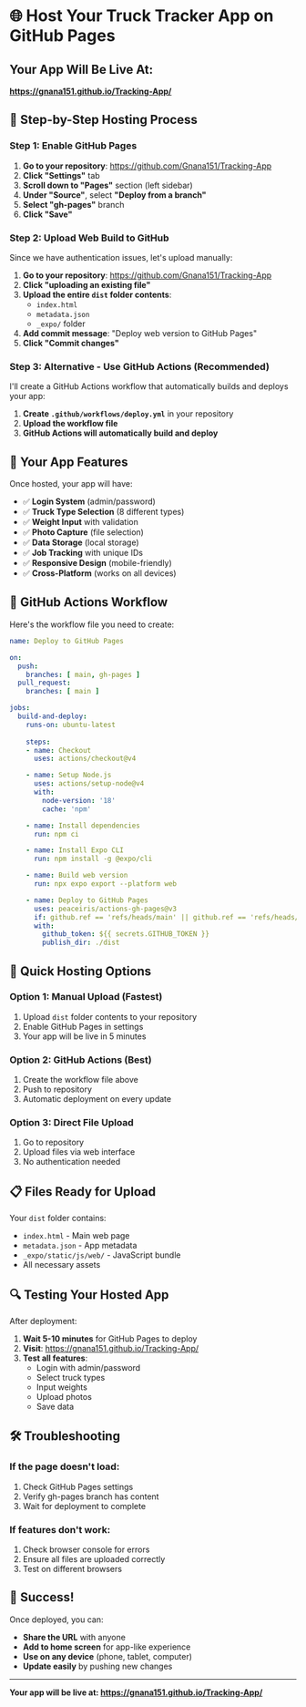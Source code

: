 # 🌐 Host Your Truck Tracker App on GitHub Pages

## Your App Will Be Live At:
**https://gnana151.github.io/Tracking-App/**

## 🚀 Step-by-Step Hosting Process

### Step 1: Enable GitHub Pages

1. **Go to your repository**: https://github.com/Gnana151/Tracking-App
2. **Click "Settings"** tab
3. **Scroll down to "Pages"** section (left sidebar)
4. **Under "Source"**, select **"Deploy from a branch"**
5. **Select "gh-pages"** branch
6. **Click "Save"**

### Step 2: Upload Web Build to GitHub

Since we have authentication issues, let's upload manually:

1. **Go to your repository**: https://github.com/Gnana151/Tracking-App
2. **Click "uploading an existing file"**
3. **Upload the entire `dist` folder contents**:
   - `index.html`
   - `metadata.json`
   - `_expo/` folder
4. **Add commit message**: "Deploy web version to GitHub Pages"
5. **Click "Commit changes"**

### Step 3: Alternative - Use GitHub Actions (Recommended)

I'll create a GitHub Actions workflow that automatically builds and deploys your app:

1. **Create `.github/workflows/deploy.yml`** in your repository
2. **Upload the workflow file**
3. **GitHub Actions will automatically build and deploy**

## 📱 Your App Features

Once hosted, your app will have:
- ✅ **Login System** (admin/password)
- ✅ **Truck Type Selection** (8 different types)
- ✅ **Weight Input** with validation
- ✅ **Photo Capture** (file selection)
- ✅ **Data Storage** (local storage)
- ✅ **Job Tracking** with unique IDs
- ✅ **Responsive Design** (mobile-friendly)
- ✅ **Cross-Platform** (works on all devices)

## 🔧 GitHub Actions Workflow

Here's the workflow file you need to create:

```yaml
name: Deploy to GitHub Pages

on:
  push:
    branches: [ main, gh-pages ]
  pull_request:
    branches: [ main ]

jobs:
  build-and-deploy:
    runs-on: ubuntu-latest
    
    steps:
    - name: Checkout
      uses: actions/checkout@v4

    - name: Setup Node.js
      uses: actions/setup-node@v4
      with:
        node-version: '18'
        cache: 'npm'

    - name: Install dependencies
      run: npm ci

    - name: Install Expo CLI
      run: npm install -g @expo/cli

    - name: Build web version
      run: npx expo export --platform web

    - name: Deploy to GitHub Pages
      uses: peaceiris/actions-gh-pages@v3
      if: github.ref == 'refs/heads/main' || github.ref == 'refs/heads/gh-pages'
      with:
        github_token: ${{ secrets.GITHUB_TOKEN }}
        publish_dir: ./dist
```

## 🎯 Quick Hosting Options

### Option 1: Manual Upload (Fastest)
1. Upload `dist` folder contents to your repository
2. Enable GitHub Pages in settings
3. Your app will be live in 5 minutes

### Option 2: GitHub Actions (Best)
1. Create the workflow file above
2. Push to repository
3. Automatic deployment on every update

### Option 3: Direct File Upload
1. Go to repository
2. Upload files via web interface
3. No authentication needed

## 📋 Files Ready for Upload

Your `dist` folder contains:
- `index.html` - Main web page
- `metadata.json` - App metadata
- `_expo/static/js/web/` - JavaScript bundle
- All necessary assets

## 🔍 Testing Your Hosted App

After deployment:
1. **Wait 5-10 minutes** for GitHub Pages to deploy
2. **Visit**: https://gnana151.github.io/Tracking-App/
3. **Test all features**:
   - Login with admin/password
   - Select truck types
   - Input weights
   - Upload photos
   - Save data

## 🛠️ Troubleshooting

### If the page doesn't load:
1. Check GitHub Pages settings
2. Verify gh-pages branch has content
3. Wait for deployment to complete

### If features don't work:
1. Check browser console for errors
2. Ensure all files are uploaded correctly
3. Test on different browsers

## 🎉 Success!

Once deployed, you can:
- **Share the URL** with anyone
- **Add to home screen** for app-like experience
- **Use on any device** (phone, tablet, computer)
- **Update easily** by pushing new changes

---

**Your app will be live at: https://gnana151.github.io/Tracking-App/**

